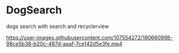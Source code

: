 # DogSearch

dogs search with search and recyclerview


https://user-images.githubusercontent.com/107554272/180660998-98ce5b38-b20c-487d-aaaf-7ce142d5e3fe.mp4

